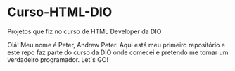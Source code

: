 # Curso-HTML-DIO
Projetos que fiz no curso de HTML Developer da DIO

Olá! Meu nome é Peter, Andrew Peter.
Aqui está meu primeiro repositório e este repo faz parte do curso da DIO onde comecei e pretendo me tornar um verdadeiro programador.
Let´s GO!
